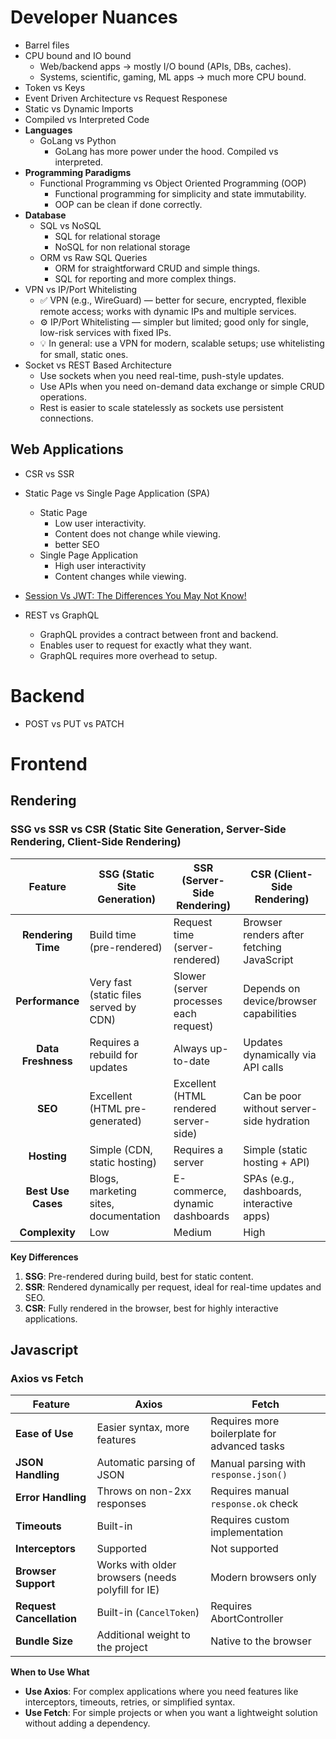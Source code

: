 # Developer Nuances

- Barrel files
- CPU bound and IO bound
  - Web/backend apps → mostly I/O bound (APIs, DBs, caches).
  - Systems, scientific, gaming, ML apps → much more CPU bound.
- Token vs Keys
- Event Driven Architecture vs Request Responese
- Static vs Dynamic Imports
- Compiled vs Interpreted Code
- **Languages**
  - GoLang vs Python
    - GoLang has more power under the hood. Compiled vs interpreted.
- **Programming Paradigms**
  - Functional Programming vs Object Oriented Programming (OOP)
    - Functional programming for simplicity and state immutability.
    - OOP can be clean if done correctly.
- **Database**
  - SQL vs NoSQL
    - SQL for relational storage
    - NoSQL for non relational storage
  - ORM vs Raw SQL Queries
    - ORM for straightforward CRUD and simple things.
    - SQL for reporting and more complex things.
- VPN vs IP/Port Whitelisting
  - ✅ VPN (e.g., WireGuard) — better for secure, encrypted, flexible remote access; works with dynamic IPs and multiple services.
  - ⚙️ IP/Port Whitelisting — simpler but limited; good only for single, low-risk services with fixed IPs.
  - 💡 In general: use a VPN for modern, scalable setups; use whitelisting for small, static ones.
- Socket vs REST Based Architecture
  - Use sockets when you need real-time, push-style updates.
  - Use APIs when you need on-demand data exchange or simple CRUD operations.
  - Rest is easier to scale statelessly as sockets use persistent connections.
## Web Applications

- CSR vs SSR
- Static Page vs Single Page Application (SPA)

  - Static Page
    - Low user interactivity.
    - Content does not change while viewing.
    - better SEO
  - Single Page Application
    - High user interactivity
    - Content changes while viewing.

- [Session Vs JWT: The Differences You May Not Know!](https://www.youtube.com/watch?v=fyTxwIa-1U0)
- REST vs GraphQL
  - GraphQL provides a contract between front and backend.
  - Enables user to request for exactly what they want.
  - GraphQL requires more overhead to setup.

# Backend

- POST vs PUT vs PATCH

# Frontend

## Rendering

### **SSG vs SSR vs CSR** (Static Site Generation, Server-Side Rendering, Client-Side Rendering)

|      Feature       | **SSG** (Static Site Generation)       | **SSR** (Server-Side Rendering)        | **CSR** (Client-Side Rendering)           |
| :----------------: | -------------------------------------- | -------------------------------------- | ----------------------------------------- |
| **Rendering Time** | Build time (pre-rendered)              | Request time (server-rendered)         | Browser renders after fetching JavaScript |
|  **Performance**   | Very fast (static files served by CDN) | Slower (server processes each request) | Depends on device/browser capabilities    |
| **Data Freshness** | Requires a rebuild for updates         | Always up-to-date                      | Updates dynamically via API calls         |
|      **SEO**       | Excellent (HTML pre-generated)         | Excellent (HTML rendered server-side)  | Can be poor without server-side hydration |
|    **Hosting**     | Simple (CDN, static hosting)           | Requires a server                      | Simple (static hosting + API)             |
| **Best Use Cases** | Blogs, marketing sites, documentation  | E-commerce, dynamic dashboards         | SPAs (e.g., dashboards, interactive apps) |
|   **Complexity**   | Low                                    | Medium                                 | High                                      |

**Key Differences**

1. **SSG**: Pre-rendered during build, best for static content.
2. **SSR**: Rendered dynamically per request, ideal for real-time updates and SEO.
3. **CSR**: Fully rendered in the browser, best for highly interactive applications.

## Javascript

### Axios vs Fetch

| Feature                  | **Axios**                                         | **Fetch**                                    |
| ------------------------ | ------------------------------------------------- | -------------------------------------------- |
| **Ease of Use**          | Easier syntax, more features                      | Requires more boilerplate for advanced tasks |
| **JSON Handling**        | Automatic parsing of JSON                         | Manual parsing with `response.json()`        |
| **Error Handling**       | Throws on non-2xx responses                       | Requires manual `response.ok` check          |
| **Timeouts**             | Built-in                                          | Requires custom implementation               |
| **Interceptors**         | Supported                                         | Not supported                                |
| **Browser Support**      | Works with older browsers (needs polyfill for IE) | Modern browsers only                         |
| **Request Cancellation** | Built-in (`CancelToken`)                          | Requires AbortController                     |
| **Bundle Size**          | Additional weight to the project                  | Native to the browser                        |

**When to Use What**

- **Use Axios**: For complex applications where you need features like interceptors, timeouts, retries, or simplified syntax.
- **Use Fetch**: For simple projects or when you want a lightweight solution without adding a dependency.
